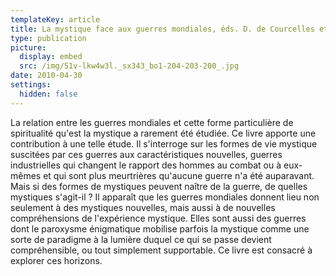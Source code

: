 ```yaml
---
templateKey: article
title: La mystique face aux guerres mondiales, éds. D. de Courcelles et G. Waterlot
type: publication
picture:
  display: embed
  src: /img/51v-lkw4w3l._sx343_bo1-204-203-200_.jpg
date: 2010-04-30
settings:
  hidden: false
---
```

La relation entre les guerres mondiales et cette forme particulière de spiritualité qu'est la mystique a rarement été étudiée. Ce livre apporte une contribution à une telle étude. Il s'interroge sur les formes de vie mystique suscitées par ces guerres aux caractéristiques nouvelles, guerres industrielles qui changent le rapport des hommes au combat ou à eux-mêmes et qui sont plus meurtrières qu'aucune guerre n'a été auparavant. Mais si des formes de mystiques peuvent naître de la guerre, de quelles mystiques s'agit-il ? Il apparaît que les guerres mondiales donnent lieu non seulement à des mystiques nouvelles, mais aussi à de nouvelles compréhensions de l'expérience mystique. Elles sont aussi des guerres dont le paroxysme énigmatique mobilise parfois la mystique comme une sorte de paradigme à la lumière duquel ce qui se passe devient compréhensible, ou tout simplement supportable. Ce livre est consacré à explorer ces horizons.